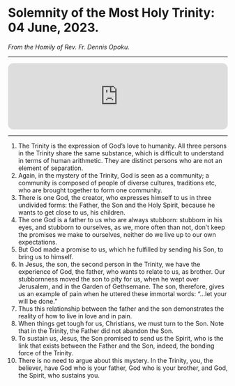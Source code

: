 # Solemnity of the Most Holy Trinity: 04 June, 2023.
_From the Homily of Rev. Fr. Dennis Opoku._

---

<iframe style="border-radius:12px" src="https://open.spotify.com/embed/episode/3fnkGyPfJOXSMtyOp29srb?utm_source=generator&theme=0" width="100%" height="152" frameBorder="0" allowfullscreen="" allow="autoplay; clipboard-write; encrypted-media; fullscreen; picture-in-picture" loading="lazy"></iframe>

---

1.	The Trinity is the expression of God’s love to humanity. All three persons in the Trinity share the same substance, which is difficult to understand in terms of human arithmetic. They are distinct persons who are not an element of separation.
2.	Again, in the mystery of the Trinity, God is seen as a community; a community is composed of people of diverse cultures, traditions etc, who are brought together to form one community.
3.	There is one God, the creator, who expresses himself to us in three undivided forms: the Father, the Son and the Holy Spirit, because he wants to get close to us, his children.
4.	The one God is a father to us who are always stubborn: stubborn in his eyes, and stubborn to ourselves, as we, more often than not, don’t keep the promises we make to ourselves, neither do we live up to our own expectations.
5.	But God made a promise to us, which he fulfilled by sending his Son, to bring us to himself.
6.	In Jesus, the son, the second person in the Trinity, we have the experience of God, the father, who wants to relate to us, as brother. Our stubbornness moved the son to pity for us, when he wept over Jerusalem, and in the Garden of Gethsemane. The son, therefore, gives us an example of pain when he uttered these immortal words: “…let your will be done.”
7.	Thus this relationship between the father and the son demonstrates the reality of how to live in love and in pain. 
8.	When things get tough for us, Christians, we must turn to the Son. Note that in the Trinity, the Father did not abandon the Son.
9.	To sustain us, Jesus, the Son promised to send us the Spirit, who is the link that exists between the Father and the Son, indeed, the bonding force of the Trinity.
10.	There is no need to argue about this mystery. In the Trinity, you, the believer, have God who is your father, God who is your brother, and God, the Spirit, who sustains you.
